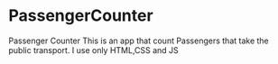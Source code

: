 # PassengerCounter
Passenger Counter 
This is an app that count Passengers that take the public transport.
I use only HTML,CSS and JS
